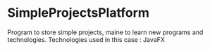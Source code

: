 # SimpleProjectsPlatform

Program to store simple projects, maine to learn new programs and technologies.
Technologies used in this case : JavaFX